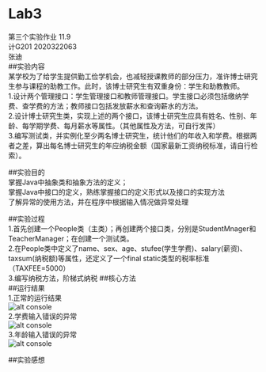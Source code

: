 # Lab3  
第三个实验作业 11.9  
计G201 2020322063  
张迪  
##实验内容  
某学校为了给学生提供勤工俭学机会，也减轻授课教师的部分压力，准许博士研究生参与课程的助教工作。此时，该博士研究生有双重身份：学生和助教教师。  
1.设计两个管理接口：学生管理接口和教师管理接口。学生接口必须包括缴纳学费、查学费的方法；教师接口包括发放薪水和查询薪水的方法。  
2.设计博士研究生类，实现上述的两个接口，该博士研究生应具有姓名、性别、年龄、每学期学费、每月薪水等属性。（其他属性及方法，可自行发挥）  
3.编写测试类，并实例化至少两名博士研究生，统计他们的年收入和学费。根据两者之差，算出每名博士研究生的年应纳税金额（国家最新工资纳税标准，请自行检索）。

##实验目的  
掌握Java中抽象类和抽象方法的定义；   
掌握Java中接口的定义，熟练掌握接口的定义形式以及接口的实现方法  
了解异常的使用方法，并在程序中根据输入情况做异常处理

##实验过程  
1.首先创建一个People类（主类）；再创建两个接口类，分别是StudentMnager和TeacherManager；在创建一个测试类。  
2.在People类中定义了name、sex、age、stufee(学生学费)、salary(薪资)、taxsum(纳税额)等属性，还定义了一个final static类型的税率标准（TAXFEE=5000）  
3.编写纳税方法，阶梯式纳税
##核心方法  
##运行结果  
1.正常的运行结果  
![alt console](http://m.qpic.cn/psc?/V50ini880vFPiW2LYxFK2RoQRD3UEErn/TmEUgtj9EK6.7V8ajmQrEB*4icxt.xdxc7a4F2KHxfuLprWtWvROpYU4E4vbY2onWr3G6CDdrrXAxTrLKhxsdhPn5nU7eqQBRL8eTvCW30M!/b&bo=zwEnAgAAAAADF9k!&rf=viewer_4)  
2.学费输入错误的异常  
![alt console](http://m.qpic.cn/psc?/V50ini880vFPiW2LYxFK2RoQRD3UEErn/TmEUgtj9EK6.7V8ajmQrEAibGImM37eldiWeaLju1m7MdBw.4oSZ8JSnMSQrGmHFQQoX3NCsCuERS.i3dntr5lwjDxJprrV.VLErmQ5Kh8E!/b&bo=mwGqAQAAAAADFwM!&rf=viewer_4)  
3.年龄输入错误的异常  
![alt console](http://m.qpic.cn/psc?/V50ini880vFPiW2LYxFK2RoQRD3UEErn/TmEUgtj9EK6.7V8ajmQrEEhiEBNn2GFbEugeU80Iy1vJODDoqbOJUoqKs0ZrOej3gv*MVs11jlMe8gcNeNqFSr0YCTdGm.GJUASYkiblQ4A!/b&bo=AAJYAQAAAAADF2k!&rf=viewer_4)

##实验感想
